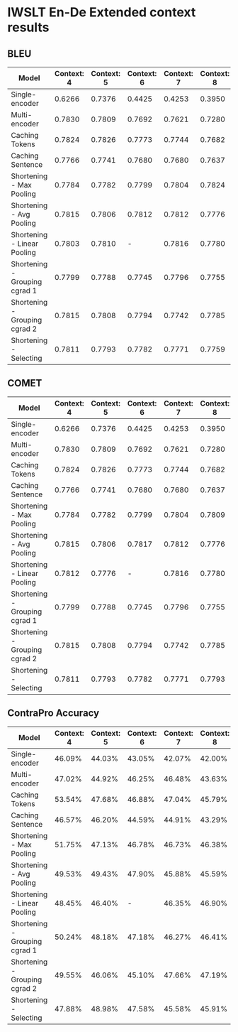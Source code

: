 
# IWSLT En-De Extended context results

## BLEU

| Model                         | Context: 4 | Context: 5 | Context: 6 | Context: 7 | Context: 8 | Context: 9 | Context: 10 |
|-------------------------------|------------|------------|------------|------------|------------|------------|-------------|
| Single-encoder                | 0.6266     | 0.7376     | 0.4425     | 0.4253     | 0.3950     | 0.3738     | 0.3597      |
| Multi-encoder                 | 0.7830     | 0.7809     | 0.7692     | 0.7621     | 0.7280     | 0.5682     | 0.5187      |
| Caching Tokens                | 0.7824     | 0.7826     | 0.7773     | 0.7744     | 0.7682     | 0.7560     | -           |
| Caching Sentence              | 0.7766     | 0.7741     | 0.7680     | 0.7680     | 0.7637     | 0.7413     | 0.5403      |
| Shortening - Max Pooling      | 0.7784     | 0.7782     | 0.7799     | 0.7804     | 0.7824     | -          | -           |
| Shortening - Avg Pooling      | 0.7815     | 0.7806     | 0.7812     | 0.7812     | 0.7776     | 0.7781     | 0.7814      |
| Shortening - Linear Pooling   | 0.7803     | 0.7810     | -          | 0.7816     | 0.7780     | 0.7808     | 0.7783      |
| Shortening - Grouping cgrad 1 | 0.7799     | 0.7788     | 0.7745     | 0.7796     | 0.7755     | 0.7827     | 0.7811      |
| Shortening - Grouping cgrad 2 | 0.7815     | 0.7808     | 0.7794     | 0.7742     | 0.7785     | 0.7757     | -           |
| Shortening - Selecting        | 0.7811     | 0.7793     | 0.7782     | 0.7771     | 0.7759     | -          | -           |

## COMET

| Model                         | Context: 4 | Context: 5 | Context: 6 | Context: 7 | Context: 8 | Context: 9 | Context: 10 |
|-------------------------------|------------|------------|------------|------------|------------|------------|-------------|
| Single-encoder                | 0.6266     | 0.7376     | 0.4425     | 0.4253     | 0.3950     | 0.3738     | 0.3597      |
| Multi-encoder                 | 0.7830     | 0.7809     | 0.7692     | 0.7621     | 0.7280     | 0.5682     | 0.5187      |
| Caching Tokens                | 0.7824     | 0.7826     | 0.7773     | 0.7744     | 0.7682     | 0.7560     | -           |
| Caching Sentence              | 0.7766     | 0.7741     | 0.7680     | 0.7680     | 0.7637     | 0.7806     | 0.7824      |
| Shortening - Max Pooling      | 0.7784     | 0.7782     | 0.7799     | 0.7804     | 0.7809     | -          | -           |
| Shortening - Avg Pooling      | 0.7815     | 0.7806     | 0.7817     | 0.7812     | 0.7776     | 0.7781     | 0.7814      |
| Shortening - Linear Pooling   | 0.7812     | 0.7776     | -          | 0.7816     | 0.7780     | 0.7808     | 0.7781      |
| Shortening - Grouping cgrad 1 | 0.7799     | 0.7788     | 0.7745     | 0.7796     | 0.7755     | 0.7827     | 0.7811      |
| Shortening - Grouping cgrad 2 | 0.7815     | 0.7808     | 0.7794     | 0.7742     | 0.7785     | 0.7811     | -           |
| Shortening - Selecting        | 0.7811     | 0.7793     | 0.7782     | 0.7771     | 0.7793     | -          | -           |

## ContraPro Accuracy

| Model                         | Context: 4 | Context: 5 | Context: 6 | Context: 7 | Context: 8 | Context: 9 | Context: 10 |
|-------------------------------|------------|------------|------------|------------|------------|------------|-------------|
| Single-encoder                | 46.09%     | 44.03%     | 43.05%     | 42.07%     | 42.00%     | 38.49%     | 37.03%      |
| Multi-encoder                 | 47.02%     | 44.92%     | 46.25%     | 46.48%     | 43.63%     | 41.53%     | 41.44%      |
| Caching Tokens                | 53.54%     | 47.68%     | 46.88%     | 47.04%     | 45.79%     | 48.15%     | -           |
| Caching Sentence              | 46.57%     | 46.20%     | 44.59%     | 44.91%     | 43.29%     | 41.03%     | 43.01%      |
| Shortening - Max Pooling      | 51.75%     | 47.13%     | 46.78%     | 46.73%     | 46.38%     | -          | -           |
| Shortening - Avg Pooling      | 49.53%     | 49.43%     | 47.90%     | 45.88%     | 45.59%     | 46.27%     | 44.66%      |
| Shortening - Linear Pooling   | 48.45%     | 46.40%     | -          | 46.35%     | 46.90%     | 45.23%     | 45.79%      |
| Shortening - Grouping cgrad 1 | 50.24%     | 48.18%     | 47.18%     | 46.27%     | 46.41%     | 45.93%     | 47.86%      |
| Shortening - Grouping cgrad 2 | 49.55%     | 46.06%     | 45.10%     | 47.66%     | 47.19%     | 46.47%     | -           |
| Shortening - Selecting        | 47.88%     | 48.98%     | 47.58%     | 45.58%     | 45.91%     | -          | -           |
